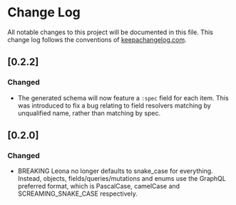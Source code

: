 # Change Log
All notable changes to this project will be documented in this file. This change log follows the conventions of [keepachangelog.com](http://keepachangelog.com/).

## [0.2.2]
### Changed
- The generated schema will now feature a `:spec` field for each item. This was introduced to fix a bug relating to field resolvers matching by unqualified name, rather than matching by spec.

## [0.2.0]
### Changed
- BREAKING Leona no longer defaults to snake_case for everything. Instead, objects, fields/queries/mutations and enums use the GraphQL preferred format, which is PascalCase, camelCase and SCREAMING_SNAKE_CASE respectively.
